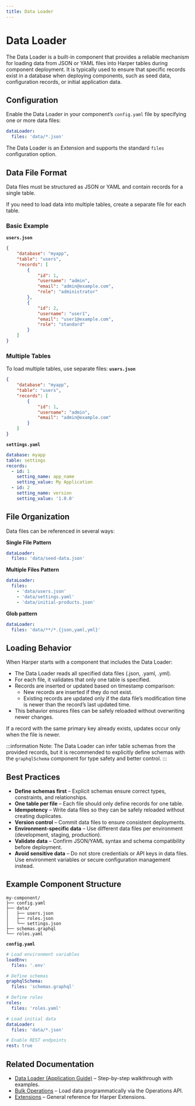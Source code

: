 ```yaml
---
title: Data Loader
---
```


# Data Loader

The Data Loader is a built-in component that provides a reliable mechanism for loading data from JSON or YAML files into Harper tables during component deployment. It is typically used to ensure that specific records exist in a database when deploying components, such as seed data, configuration records, or initial application data.

## Configuration

Enable the Data Loader in your component’s `config.yaml` file by specifying one or more data files:

```yaml
dataLoader:
  files: 'data/*.json'
```

The Data Loader is an Extension and supports the standard `files` configuration option.

## Data File Format

Data files must be structured as JSON or YAML and contain records for a single table.

If you need to load data into multiple tables, create a separate file for each table.

### Basic Example

**`users.json`**

```json
{
	"database": "myapp",
	"table": "users",
	"records": [
		{
			"id": 1,
			"username": "admin",
			"email": "admin@example.com",
			"role": "administrator"
		},
		{
			"id": 2,
			"username": "user1",
			"email": "user1@example.com",
			"role": "standard"
		}
	]
}
```

### Multiple Tables

To load multiple tables, use separate files:
**`users.json`**

```json
{
	"database": "myapp",
	"table": "users",
	"records": [
		{
			"id": 1,
			"username": "admin",
			"email": "admin@example.com"
		}
	]
}
```

**`settings.yaml`**

```yaml
database: myapp
table: settings
records:
  - id: 1
    setting_name: app_name
    setting_value: My Application
  - id: 2
    setting_name: version
    setting_value: '1.0.0'
```

## File Organization

Data files can be referenced in several ways:

**Single File Pattern**

```yaml
dataLoader:
  files: 'data/seed-data.json'
```

**Multiple Files Pattern**

```yaml
dataLoader:
  files:
    - 'data/users.json'
    - 'data/settings.yaml'
    - 'data/initial-products.json'
```

**Glob pattern**

```yaml
dataLoader:
  files: 'data/**/*.{json,yaml,yml}'
```

## Loading Behavior

When Harper starts with a component that includes the Data Loader:

- The Data Loader reads all specified data files (.json, .yaml, .yml).
- For each file, it validates that only one table is specified.
- Records are inserted or updated based on timestamp comparison:
  - New records are inserted if they do not exist.
  - Existing records are updated only if the data file’s modification time is newer than the record’s last updated time.
- This behavior ensures files can be safely reloaded without overwriting newer changes.

If a record with the same primary key already exists, updates occur only when the file is newer.

:::information
Note: The Data Loader can infer table schemas from the provided records, but it is recommended to explicitly define schemas with the `graphqlSchema` component for type safety and better control.
:::

## Best Practices

- **Define schemas first** – Explicit schemas ensure correct types, constraints, and relationships.
- **One table per file** – Each file should only define records for one table.
- **Idempotency** – Write data files so they can be safely reloaded without creating duplicates.
- **Version control** – Commit data files to ensure consistent deployments.
- **Environment-specific data** – Use different data files per environment (development, staging, production).
- **Validate data** – Confirm JSON/YAML syntax and schema compatibility before deployment.
- **Avoid sensitive data** – Do not store credentials or API keys in data files. Use environment variables or secure configuration management instead.

## Example Component Structure

```
my-component/
├── config.yaml
├── data/
│   ├── users.json
│   ├── roles.json
│   └── settings.json
├── schemas.graphql
└── roles.yaml
```

**`config.yaml`**

```yaml
# Load environment variables
loadEnv:
  files: '.env'

# Define schemas
graphqlSchema:
  files: 'schemas.graphql'

# Define roles
roles:
  files: 'roles.yaml'

# Load initial data
dataLoader:
  files: 'data/*.json'

# Enable REST endpoints
rest: true
```

## Related Documentation

- [Data Loader (Application Guide)](../../developers/applications/data-loader) – Step-by-step walkthrough with examples.
- [Bulk Operations](../../developers/operations-api/bulk-operations) – Load data programmatically via the Operations API.
- [Extensions](../components/extensions) – General reference for Harper Extensions.
